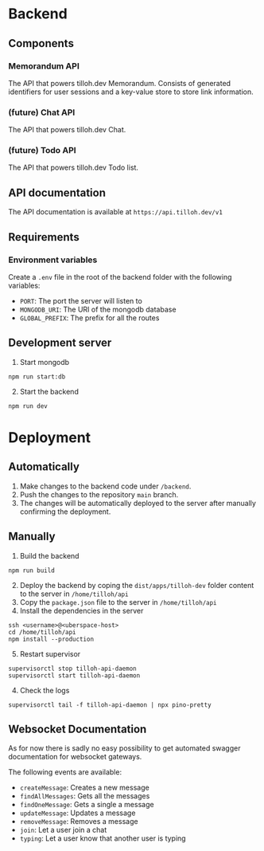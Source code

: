# Backend

## Components

### Memorandum API

The API that powers tilloh.dev Memorandum. Consists of generated identifiers for user sessions and a key-value store to store link information.

### (future) Chat API

The API that powers tilloh.dev Chat.

### (future) Todo API

The API that powers tilloh.dev Todo list.

## API documentation

The API documentation is available at `https://api.tilloh.dev/v1`

## Requirements

### Environment variables

Create a `.env` file in the root of the backend folder with the following variables:

- `PORT`: The port the server will listen to
- `MONGODB_URI`: The URI of the mongodb database
- `GLOBAL_PREFIX`: The prefix for all the routes

## Development server

1. Start mongodb

```
npm run start:db
```

2. Start the backend

```
npm run dev
```

# Deployment

## Automatically

1. Make changes to the backend code under `/backend`.
2. Push the changes to the repository `main` branch.
3. The changes will be automatically deployed to the server after manually confirming the deployment.

## Manually

1. Build the backend

```
npm run build
```

2. Deploy the backend by coping the `dist/apps/tilloh-dev` folder content to the server in `/home/tilloh/api`
3. Copy the `package.json` file to the server in `/home/tilloh/api`
4. Install the dependencies in the server

```
ssh <username>@<uberspace-host>
cd /home/tilloh/api
npm install --production
```

5. Restart supervisor

```
supervisorctl stop tilloh-api-daemon
supervisorctl start tilloh-api-daemon
```

4. Check the logs

```
supervisorctl tail -f tilloh-api-daemon | npx pino-pretty
```

## Websocket Documentation

As for now there is sadly no easy possibility to get automated swagger documentation for websocket gateways.

The following events are available:

- `createMessage`: Creates a new message
- `findAllMessages`: Gets all the messages
- `findOneMessage`: Gets a single a message
- `updateMessage`: Updates a message
- `removeMessage`: Removes a message
- `join`: Let a user join a chat
- `typing`: Let a user know that another user is typing
